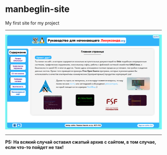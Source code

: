 # manbeglin-site
My first site for my project


-----


![превью сайта](preview.png)


-----



**PS: На всякий случай оставил сжатый архив с сайтом, в том случае, если что-то пойдет не так!**
